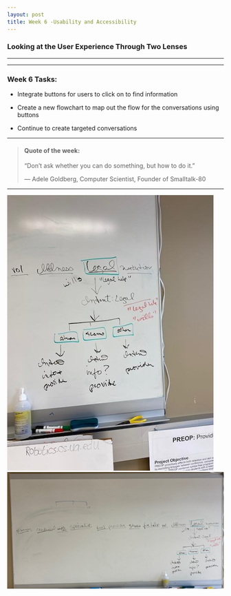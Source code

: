 ```yaml
---
layout: post
title: Week 6 -Usability and Accessibility
---
```


### Looking at the User Experience Through Two Lenses

----


----

### Week 6 Tasks:

- Integrate buttons for users to click on to find information

- Create a new flowchart to map out the flow for the conversations using buttons 

- Continue to create targeted conversations

----

> #### Quote of the week:
> “Don’t ask whether you can do something, but how to do it.”
>
> — Adele Goldberg, Computer Scientist, Founder of Smalltalk-80

----

![uapwksix1](/images/uapwksix1.jpg) ![uapwksix2](/images/uapwksix2.jpg)
